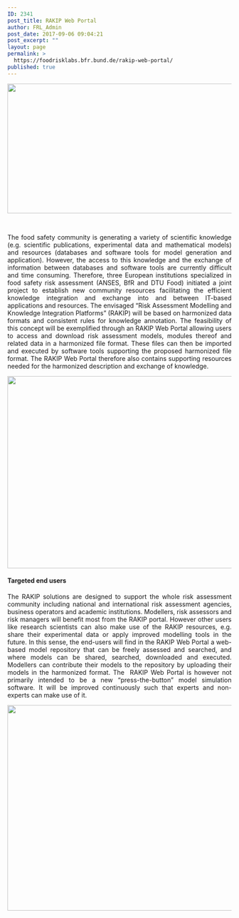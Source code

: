 ```yaml
---
ID: 2341
post_title: RAKIP Web Portal
author: FRL_Admin
post_date: 2017-09-06 09:04:21
post_excerpt: ""
layout: page
permalink: >
  https://foodrisklabs.bfr.bund.de/rakip-web-portal/
published: true
---
```

<img class="aligncenter size-large wp-image-2304" src="https://foodrisklabs.bfr.bund.de/wp-content/uploads/2017/07/RAKIP-Logo-1024x451.jpg" alt="" width="660" height="291" />

&nbsp;
<p style="text-align: justify;">The food safety community is generating a variety of scientific knowledge (e.g. scientific publications, experimental data and mathematical models) and resources (databases and software tools for model generation and application). However, the access to this knowledge and the exchange of information between databases and software tools are currently difficult and time consuming. Therefore, three European institutions specialized in food safety risk assessment (ANSES, BfR and DTU Food) initiated a joint project to establish new community resources facilitating the efficient knowledge integration and exchange into and between IT-based applications and resources. The envisaged “Risk Assessment Modelling and Knowledge Integration Platforms” (RAKIP) will be based on harmonized data formats and consistent rules for knowledge annotation. The feasibility of this concept will be exemplified through an RAKIP Web Portal allowing users to access and download risk assessment models, modules thereof and related data in a harmonized file format. These files can then be imported and executed by software tools supporting the proposed harmonized file format. The RAKIP Web Portal therefore also contains supporting resources needed for the harmonized description and exchange of knowledge.</p>
<img class="aligncenter size-full wp-image-2303" src="https://foodrisklabs.bfr.bund.de/wp-content/uploads/2017/07/RAKIP-File-System.png" alt="" width="677" height="431" />
<h4>Targeted end users</h4>
<p style="text-align: justify;">The RAKIP solutions are designed to support the whole risk assessment community including national and international risk assessment agencies, business operators and academic institutions. Modellers, risk assessors and risk managers will benefit most from the RAKIP portal. However other users like research scientists can also make use of the RAKIP resources, e.g. share their experimental data or apply improved modelling tools in the future.
In this sense, the end-users will find in the RAKIP Web Portal a web-based model repository that can be freely assessed and searched, and where models can be shared, searched, downloaded and executed. Modellers can contribute their models to the repository by uploading their models in the harmonized format. The  RAKIP Web Portal is however not primarily intended to be a new “press-the-button” model simulation software. It will be improved continuously such that experts and non-experts can make use of it.</p>
<img class="aligncenter size-full wp-image-2306" src="https://foodrisklabs.bfr.bund.de/wp-content/uploads/2017/07/RAKIP-Model-Sharing.png" alt="" width="580" height="461" />